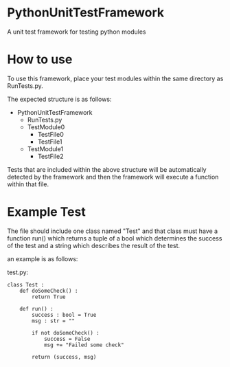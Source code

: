 # PythonUnitTestFramework
 A unit test framework for testing python modules

# How to use
 To use this framework, place your test modules within the same directory as RunTests.py. 
 
 The expected structure is as follows:
 
 - PythonUnitTestFramework
   - RunTests.py
   - TestModule0
     - TestFile0
     - TestFile1
   - TestModule1
     - TestFile2 

Tests that are included within the above structure will be automatically detected by the framework and then the framework will execute a function within that file.

# Example Test

The file should include one class named "Test" and that class must have a function run() which returns a tuple of a bool which determines the success of the test and a string which describes the result of the test.

an example is as follows:

test.py:

    class Test :
        def doSomeCheck() :
            return True
        
        def run() :
            success : bool = True
            msg : str = ""

            if not doSomeCheck() :
                success = False
                msg += "Failed some check"

            return (success, msg)
        
        
    
